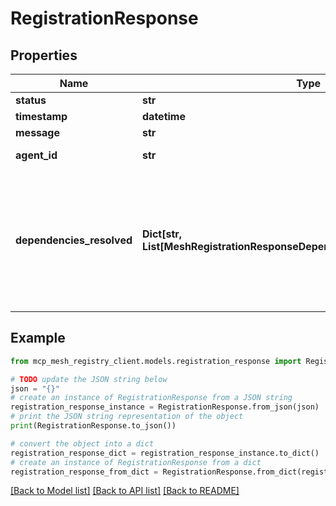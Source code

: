 # RegistrationResponse


## Properties

Name | Type | Description | Notes
------------ | ------------- | ------------- | -------------
**status** | **str** |  | 
**timestamp** | **datetime** |  | 
**message** | **str** |  | 
**agent_id** | **str** | Confirmed agent ID | 
**dependencies_resolved** | **Dict[str, List[MeshRegistrationResponseDependenciesResolvedValueInner]]** | Function name to array of resolved dependencies mapping. 🤖 AI NOTE: This enables immediate dependency injection setup.  | [optional] 

## Example

```python
from mcp_mesh_registry_client.models.registration_response import RegistrationResponse

# TODO update the JSON string below
json = "{}"
# create an instance of RegistrationResponse from a JSON string
registration_response_instance = RegistrationResponse.from_json(json)
# print the JSON string representation of the object
print(RegistrationResponse.to_json())

# convert the object into a dict
registration_response_dict = registration_response_instance.to_dict()
# create an instance of RegistrationResponse from a dict
registration_response_from_dict = RegistrationResponse.from_dict(registration_response_dict)
```
[[Back to Model list]](../README.md#documentation-for-models) [[Back to API list]](../README.md#documentation-for-api-endpoints) [[Back to README]](../README.md)


